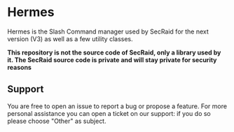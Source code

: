 # Hermes
Hermes is the Slash Command manager used by SecRaid for the next version (V3) as well as a few utility classes.

**This repository is not the source code of SecRaid, only a library used by it. The SecRaid source code is private and will stay private for security reasons**

## Support
You are free to open an issue to report a bug or propose a feature. For more personal assistance you can open a ticket on our support: if you do so please choose "Other" as subject.